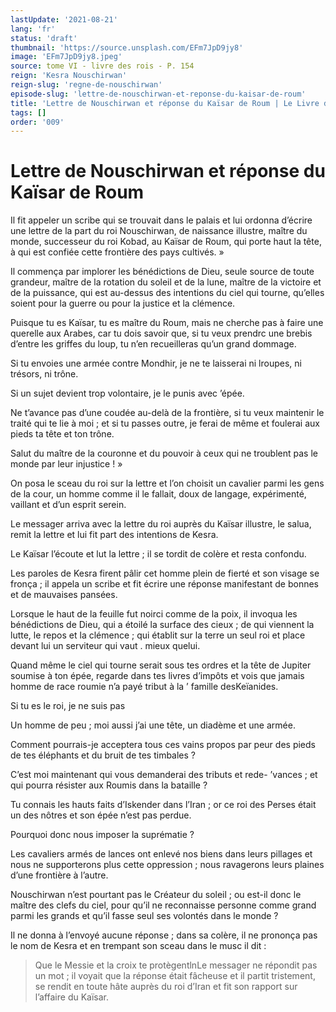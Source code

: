 ```yaml
---
lastUpdate: '2021-08-21'
lang: 'fr'
status: 'draft'
thumbnail: 'https://source.unsplash.com/EFm7JpD9jy8'
image: 'EFm7JpD9jy8.jpeg'
source: tome VI - livre des rois - P. 154
reign: 'Kesra Nouschirwan'
reign-slug: 'regne-de-nouschirwan'
episode-slug: 'lettre-de-nouschirwan-et-reponse-du-kaisar-de-roum'
title: 'Lettre de Nouschirwan et réponse du Kaïsar de Roum | Le Livre des Rois | Shâhnâmeh'
tags: []
order: '009'
---
```


<!-- LTeX: language=fr -->

# Lettre de Nouschirwan et réponse du Kaïsar de Roum

Il fit appeler un scribe qui se trouvait dans le palais et lui ordonna d’écrire une lettre de la part du roi Nouschirwan, de naissance illustre, maître du monde, successeur du roi Kobad, au Kaïsar de Roum, qui porte haut la tête, à qui est confiée cette frontière des pays cultivés. »

Il commença par implorer les bénédictions de Dieu, seule source de toute grandeur, maître de la rotation du soleil et de la lune, maître de la victoire et de la puissance, qui est au-dessus des intentions du ciel qui tourne, qu’elles soient pour la guerre ou pour la justice et la clémence.

Puisque tu es Kaïsar, tu es maître du Roum, mais ne cherche pas à faire une querelle aux Arabes, car tu dois savoir que, si tu veux prendrc une brebis d’entre les griffes du loup, tu n’en recueilleras qu’un grand dommage.

Si tu envoies une armée contre Mondhir, je ne te laisserai ni lroupes, ni trésors, ni trône.

Si un sujet devient trop volontaire, je le punis avec ’épée.

Ne t’avance pas d’une coudée au-delà de la frontière, si tu veux maintenir le traité qui te lie à moi ; et si tu passes outre, je ferai de même et foulerai aux pieds ta tête et ton trône.

Salut du maître de la couronne et du pouvoir à ceux qui ne troublent pas le monde par leur injustice ! »

On posa le sceau du roi sur la lettre et l’on choisit un cavalier parmi les gens de la cour, un homme comme il le fallait, doux de langage, expérimenté, vaillant et d’un esprit serein.

Le messager arriva avec la lettre du roi auprès du Kaïsar illustre, le salua, remit la lettre et lui fit part des intentions de Kesra.

Le Kaïsar l’écoute et lut la lettre ; il se tordit de colère et resta confondu.

Les paroles de Kesra firent pâlir cet homme plein de fierté et son visage se fronça ; il appela un scribe et fit écrire une réponse manifestant de bonnes et de mauvaises pansées.

Lorsque le haut de la feuille fut noirci comme de la poix, il invoqua les bénédictions de Dieu, qui a étoilé la surface des cieux ; de qui viennent la lutte, le repos et la clémence ; qui établit sur la terre un seul roi et place devant lui un serviteur qui vaut
. mieux quelui.

Quand même le ciel qui tourne serait sous tes ordres et la tête de Jupiter soumise à ton épée, regarde dans tes livres d’impôts et vois que jamais homme de race roumie n’a payé tribut à la
’ famille desKeïanides.

Si tu es le roi, je ne suis pas

Un homme de peu ; moi aussi j’ai une tête, un diadème et une armée.

Comment pourrais-je acceptera tous ces vains propos par peur des pieds de tes éléphants et du bruit de tes timbales ?

C’est moi maintenant qui vous demanderai des tributs et rede-
’vances ; et qui pourra résister aux Roumis dans la bataille ?

Tu connais les hauts faits d’Iskender dans l’Iran ; or ce roi des Perses était un des nôtres et son épée n’est pas perdue.

Pourquoi donc nous imposer la suprématie ?

Les cavaliers armés de lances ont enlevé nos biens dans leurs pillages et nous ne supporterons plus cette oppression ; nous ravagerons leurs plaines d’une frontière à l’autre.

Nouschirwan n’est pourtant pas le Créateur du soleil ; ou est-il donc le maître des clefs du ciel, pour qu’il ne reconnaisse personne comme grand parmi les grands et qu’il fasse seul ses volontés dans le monde ?

Il ne donna à l’envoyé aucune réponse ; dans sa colère, il ne prononça pas le nom de Kesra et en trempant son sceau dans le musc il dit :

> Que le Messie et la croix te protègentlnLe messager ne répondit pas un mot ; il voyait que la réponse était fâcheuse et il partit tristement, se rendit en toute hâte auprès du roi d’Iran et fit son rapport sur l’affaire du Kaïsar.
